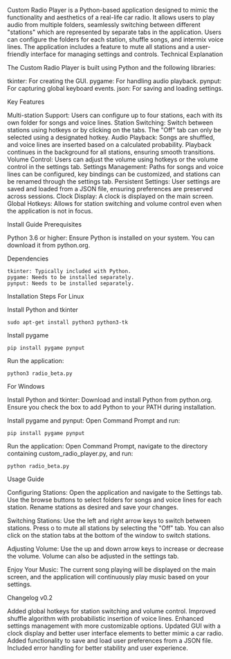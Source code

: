 Custom Radio Player is a Python-based application designed to mimic the functionality and aesthetics of a real-life car radio. It allows users to play audio from multiple folders, seamlessly switching between different "stations" which are represented by separate tabs in the application. Users can configure the folders for each station, shuffle songs, and intermix voice lines. The application includes a feature to mute all stations and a user-friendly interface for managing settings and controls.
Technical Explanation

The Custom Radio Player is built using Python and the following libraries:

tkinter: For creating the GUI.
pygame: For handling audio playback.
pynput: For capturing global keyboard events.
json: For saving and loading settings.

Key Features

Multi-station Support: Users can configure up to four stations, each with its own folder for songs and voice lines.
Station Switching: Switch between stations using hotkeys or by clicking on the tabs. The "Off" tab can only be selected using a designated hotkey.
Audio Playback: Songs are shuffled, and voice lines are inserted based on a calculated probability. Playback continues in the background for all stations, ensuring smooth transitions.
Volume Control: Users can adjust the volume using hotkeys or the volume control in the settings tab.
Settings Management: Paths for songs and voice lines can be configured, key bindings can be customized, and stations can be renamed through the settings tab.
Persistent Settings: User settings are saved and loaded from a JSON file, ensuring preferences are preserved across sessions.
Clock Display: A clock is displayed on the main screen.
Global Hotkeys: Allows for station switching and volume control even when the application is not in focus.

Install Guide
Prerequisites

Python 3.6 or higher: Ensure Python is installed on your system. You can download it from python.org.

Dependencies

    tkinter: Typically included with Python.
    pygame: Needs to be installed separately.
    pynput: Needs to be installed separately.

Installation Steps
For Linux

Install Python and tkinter


    sudo apt-get install python3 python3-tk

Install pygame

    pip install pygame pynput

Run the application:


    python3 radio_beta.py

For Windows

Install Python and tkinter: Download and install Python from python.org. Ensure you check the box to add Python to your PATH during installation.

Install pygame and pynput:
Open Command Prompt and run:


    pip install pygame pynput

Run the application:
Open Command Prompt, navigate to the directory containing custom_radio_player.py, and run:


    python radio_beta.py

Usage Guide

 Configuring Stations:
        Open the application and navigate to the Settings tab.
        Use the browse buttons to select folders for songs and voice lines for each station.
        Rename stations as desired and save your changes.

Switching Stations:
        Use the left and right arrow keys to switch between stations.
        Press o to mute all stations by selecting the "Off" tab.
        You can also click on the station tabs at the bottom of the window to switch stations.

 Adjusting Volume:
        Use the up and down arrow keys to increase or decrease the volume.
        Volume can also be adjusted in the settings tab.

Enjoy Your Music:
        The current song playing will be displayed on the main screen, and the application will continuously play music based on your settings.

Changelog
v0.2

Added global hotkeys for station switching and volume control.
Improved shuffle algorithm with probabilistic insertion of voice lines.
Enhanced settings management with more customizable options.
Updated GUI with a clock display and better user interface elements to better mimic a car radio.
Added functionality to save and load user preferences from a JSON file.
Included error handling for better stability and user experience.
